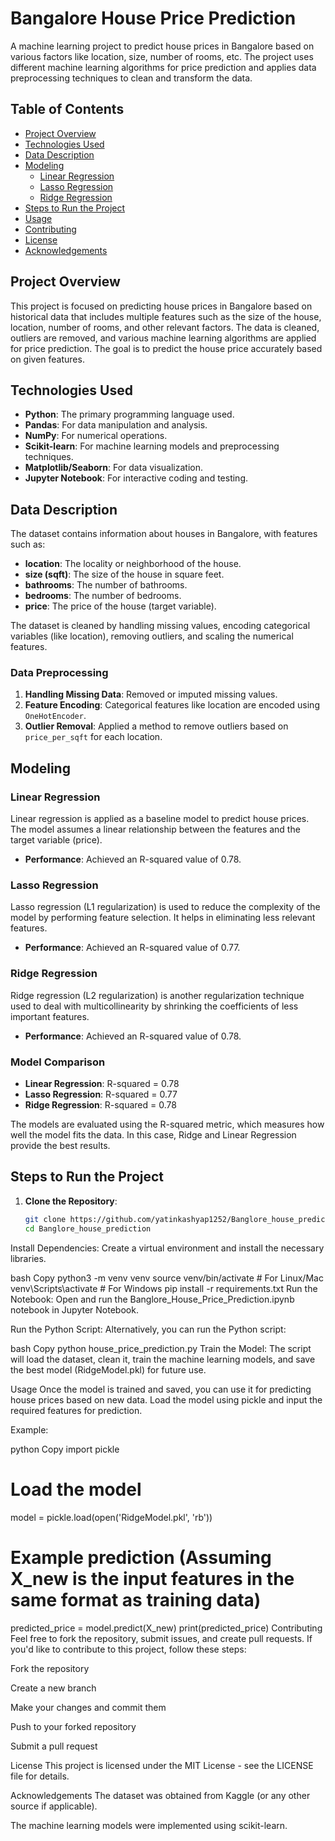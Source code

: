 # Bangalore House Price Prediction

A machine learning project to predict house prices in Bangalore based on various factors like location, size, number of rooms, etc. The project uses different machine learning algorithms for price prediction and applies data preprocessing techniques to clean and transform the data.

## Table of Contents

- [Project Overview](#project-overview)
- [Technologies Used](#technologies-used)
- [Data Description](#data-description)
- [Modeling](#modeling)
  - [Linear Regression](#linear-regression)
  - [Lasso Regression](#lasso-regression)
  - [Ridge Regression](#ridge-regression)
- [Steps to Run the Project](#steps-to-run-the-project)
- [Usage](#usage)
- [Contributing](#contributing)
- [License](#license)
- [Acknowledgements](#acknowledgements)

## Project Overview

This project is focused on predicting house prices in Bangalore based on historical data that includes multiple features such as the size of the house, location, number of rooms, and other relevant factors. The data is cleaned, outliers are removed, and various machine learning algorithms are applied for price prediction. The goal is to predict the house price accurately based on given features.

## Technologies Used

- **Python**: The primary programming language used.
- **Pandas**: For data manipulation and analysis.
- **NumPy**: For numerical operations.
- **Scikit-learn**: For machine learning models and preprocessing techniques.
- **Matplotlib/Seaborn**: For data visualization.
- **Jupyter Notebook**: For interactive coding and testing.

## Data Description

The dataset contains information about houses in Bangalore, with features such as:

- **location**: The locality or neighborhood of the house.
- **size (sqft)**: The size of the house in square feet.
- **bathrooms**: The number of bathrooms.
- **bedrooms**: The number of bedrooms.
- **price**: The price of the house (target variable).

The dataset is cleaned by handling missing values, encoding categorical variables (like location), removing outliers, and scaling the numerical features.

### Data Preprocessing

1. **Handling Missing Data**: Removed or imputed missing values.
2. **Feature Encoding**: Categorical features like location are encoded using `OneHotEncoder`.
3. **Outlier Removal**: Applied a method to remove outliers based on `price_per_sqft` for each location.

## Modeling

### Linear Regression

Linear regression is applied as a baseline model to predict house prices. The model assumes a linear relationship between the features and the target variable (price).

- **Performance**: Achieved an R-squared value of 0.78.

### Lasso Regression

Lasso regression (L1 regularization) is used to reduce the complexity of the model by performing feature selection. It helps in eliminating less relevant features.

- **Performance**: Achieved an R-squared value of 0.77.

### Ridge Regression

Ridge regression (L2 regularization) is another regularization technique used to deal with multicollinearity by shrinking the coefficients of less important features.

- **Performance**: Achieved an R-squared value of 0.78.

### Model Comparison

- **Linear Regression**: R-squared = 0.78
- **Lasso Regression**: R-squared = 0.77
- **Ridge Regression**: R-squared = 0.78

The models are evaluated using the R-squared metric, which measures how well the model fits the data. In this case, Ridge and Linear Regression provide the best results.

## Steps to Run the Project

1. **Clone the Repository**:
   ```bash
   git clone https://github.com/yatinkashyap1252/Banglore_house_prediction.git
   cd Banglore_house_prediction
Install Dependencies: Create a virtual environment and install the necessary libraries.

bash
Copy
python3 -m venv venv
source venv/bin/activate  # For Linux/Mac
venv\Scripts\activate     # For Windows
pip install -r requirements.txt
Run the Notebook: Open and run the Banglore_House_Price_Prediction.ipynb notebook in Jupyter Notebook.

Run the Python Script: Alternatively, you can run the Python script:

bash
Copy
python house_price_prediction.py
Train the Model: The script will load the dataset, clean it, train the machine learning models, and save the best model (RidgeModel.pkl) for future use.

Usage
Once the model is trained and saved, you can use it for predicting house prices based on new data. Load the model using pickle and input the required features for prediction.

Example:

python
Copy
import pickle

# Load the model
model = pickle.load(open('RidgeModel.pkl', 'rb'))

# Example prediction (Assuming X_new is the input features in the same format as training data)
predicted_price = model.predict(X_new)
print(predicted_price)
Contributing
Feel free to fork the repository, submit issues, and create pull requests. If you'd like to contribute to this project, follow these steps:

Fork the repository

Create a new branch

Make your changes and commit them

Push to your forked repository

Submit a pull request

License
This project is licensed under the MIT License - see the LICENSE file for details.

Acknowledgements
The dataset was obtained from Kaggle (or any other source if applicable).

The machine learning models were implemented using scikit-learn.
